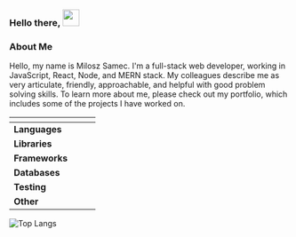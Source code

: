 ### Hello there, <img src="https://raw.githubusercontent.com/MartinHeinz/MartinHeinz/master/wave.gif" width="30" height="30"/>

### About Me
Hello, my name is Milosz Samec. I'm a full-stack web developer, working in JavaScript, React, Node, and MERN stack. My colleagues describe me as very articulate, friendly, approachable, and helpful with good problem solving skills. To learn more about me, please check out my portfolio, which includes some of the projects I have worked on.

<table>
    <thead>
        <tr>
            <th style="align:center"></th>
            <th></th>
        </tr>
    </thead>
    <tbody>
        <tr>
            <td style="align:center"><strong>Languages</strong></td>
            <td>
                <a target="_blank" rel="noopener noreferrer" href="https://camo.githubusercontent.com/9e729df2e8093fc48262c7d47f6abfe720faabb2fc4ade575e3fd03bbd314394/68747470733a2f2f696d672e736869656c64732e696f2f62616467652f4c616e672d48544d4c352d696e666f726d6174696f6e616c3f7374796c653d666c6174266c6f676f3d48544d4c35266c6f676f436f6c6f723d776869746526636f6c6f723d376132386363"><img src="https://camo.githubusercontent.com/9e729df2e8093fc48262c7d47f6abfe720faabb2fc4ade575e3fd03bbd314394/68747470733a2f2f696d672e736869656c64732e696f2f62616467652f4c616e672d48544d4c352d696e666f726d6174696f6e616c3f7374796c653d666c6174266c6f676f3d48544d4c35266c6f676f436f6c6f723d776869746526636f6c6f723d376132386363" alt="" data-canonical-src="https://img.shields.io/badge/Lang-HTML5-informational?style=flat&amp;logo=HTML5&amp;logoColor=white&amp;color=7a28cc" style="max-width:100%;"></a>
                <a target="_blank" rel="noopener noreferrer" href="https://camo.githubusercontent.com/630bd7070606a0025d5815354d31af05cb6bd051c90a8d08d3f9ce9adac04d0e/68747470733a2f2f696d672e736869656c64732e696f2f62616467652f4c616e672d4353532d696e666f726d6174696f6e616c3f7374796c653d666c6174266c6f676f3d43535325323057697a6172647279266c6f676f436f6c6f723d776869746526636f6c6f723d376132386363"><img src="https://camo.githubusercontent.com/630bd7070606a0025d5815354d31af05cb6bd051c90a8d08d3f9ce9adac04d0e/68747470733a2f2f696d672e736869656c64732e696f2f62616467652f4c616e672d4353532d696e666f726d6174696f6e616c3f7374796c653d666c6174266c6f676f3d43535325323057697a6172647279266c6f676f436f6c6f723d776869746526636f6c6f723d376132386363" alt="" data-canonical-src="https://img.shields.io/badge/Lang-CSS-informational?style=flat&amp;logo=CSS%20Wizardry&amp;logoColor=white&amp;color=7a28cc" style="max-width:100%;"></a>
                <a target="_blank" rel="noopener noreferrer" href="https://camo.githubusercontent.com/5f8ad2f110d7bca4878ff0bad12958284f26205e6328338f9fd08cb37b984585/68747470733a2f2f696d672e736869656c64732e696f2f62616467652f4c616e672d4a6176615363726970742d696e666f726d6174696f6e616c3f7374796c653d666c6174266c6f676f3d4a617661536372697074266c6f676f436f6c6f723d776869746526636f6c6f723d376132386363"><img src="https://camo.githubusercontent.com/5f8ad2f110d7bca4878ff0bad12958284f26205e6328338f9fd08cb37b984585/68747470733a2f2f696d672e736869656c64732e696f2f62616467652f4c616e672d4a6176615363726970742d696e666f726d6174696f6e616c3f7374796c653d666c6174266c6f676f3d4a617661536372697074266c6f676f436f6c6f723d776869746526636f6c6f723d376132386363" alt="" data-canonical-src="https://img.shields.io/badge/Lang-JavaScript-informational?style=flat&amp;logo=JavaScript&amp;logoColor=white&amp;color=7a28cc" style="max-width:100%;"></a>
                <a target="_blank" rel="noopener noreferrer" href="https://camo.githubusercontent.com/781136bbe61e315df941768bc1ecabd9d6a8bafe101cce5d3bc3f9b0b4e93f98/68747470733a2f2f696d672e736869656c64732e696f2f62616467652f4c616e672d53514c2d696e666f726d6174696f6e616c3f7374796c653d666c6174266c6f676f3d53514c266c6f676f436f6c6f723d776869746526636f6c6f723d376132386363"><img src="https://camo.githubusercontent.com/781136bbe61e315df941768bc1ecabd9d6a8bafe101cce5d3bc3f9b0b4e93f98/68747470733a2f2f696d672e736869656c64732e696f2f62616467652f4c616e672d53514c2d696e666f726d6174696f6e616c3f7374796c653d666c6174266c6f676f3d53514c266c6f676f436f6c6f723d776869746526636f6c6f723d376132386363" alt="" data-canonical-src="https://img.shields.io/badge/Lang-SQL-informational?style=flat&amp;logo=SQL&amp;logoColor=white&amp;color=7a28cc" style="max-width:100%;"></a>
                <a target="_blank" rel="noopener noreferrer" href="https://camo.githubusercontent.com/b40affe0665492910cdd4a4527f4416911a2c24ccac64ba1f8beef391623334d/68747470733a2f2f696d672e736869656c64732e696f2f62616467652f4c616e672d507974686f6e2d696e666f726d6174696f6e616c3f7374796c653d666c6174266c6f676f3d507974686f6e266c6f676f436f6c6f723d776869746526636f6c6f723d376132386363"><img src="https://camo.githubusercontent.com/b40affe0665492910cdd4a4527f4416911a2c24ccac64ba1f8beef391623334d/68747470733a2f2f696d672e736869656c64732e696f2f62616467652f4c616e672d507974686f6e2d696e666f726d6174696f6e616c3f7374796c653d666c6174266c6f676f3d507974686f6e266c6f676f436f6c6f723d776869746526636f6c6f723d376132386363" alt="" data-canonical-src="https://img.shields.io/badge/Lang-Python-informational?style=flat&amp;logo=Python&amp;logoColor=white&amp;color=7a28cc" style="max-width:100%;"></a>
            </td>
        </tr>
        <tr>
            <td style="align:center"><strong>Libraries</strong></td>
            <td>
                <a target="_blank" rel="noopener noreferrer" href="https://camo.githubusercontent.com/3b90653c18592a8e1a1abcc4baf44b09679707462c0db5e23ddb809efa8a7272/68747470733a2f2f696d672e736869656c64732e696f2f62616467652f4c69622d426f6f7473747261702d696e666f726d6174696f6e616c3f7374796c653d666c6174266c6f676f3d426f6f747374726170266c6f676f436f6c6f723d776869746526636f6c6f723d376132386363"><img src="https://camo.githubusercontent.com/3b90653c18592a8e1a1abcc4baf44b09679707462c0db5e23ddb809efa8a7272/68747470733a2f2f696d672e736869656c64732e696f2f62616467652f4c69622d426f6f7473747261702d696e666f726d6174696f6e616c3f7374796c653d666c6174266c6f676f3d426f6f747374726170266c6f676f436f6c6f723d776869746526636f6c6f723d376132386363" alt="" data-canonical-src="https://img.shields.io/badge/Lib-Bootstrap-informational?style=flat&amp;logo=Bootstrap&amp;logoColor=white&amp;color=7a28cc" style="max-width:100%;"></a>
                <a target="_blank" rel="noopener noreferrer" href="https://camo.githubusercontent.com/1cd371cc8d44e6889748d54fe0d0ed6e741801e36fa2fc82f2c7c258ba7a9914/68747470733a2f2f696d672e736869656c64732e696f2f62616467652f4c69622d52656163742d696e666f726d6174696f6e616c3f7374796c653d666c6174266c6f676f3d5265616374266c6f676f436f6c6f723d776869746526636f6c6f723d376132386363"><img src="https://camo.githubusercontent.com/1cd371cc8d44e6889748d54fe0d0ed6e741801e36fa2fc82f2c7c258ba7a9914/68747470733a2f2f696d672e736869656c64732e696f2f62616467652f4c69622d52656163742d696e666f726d6174696f6e616c3f7374796c653d666c6174266c6f676f3d5265616374266c6f676f436f6c6f723d776869746526636f6c6f723d376132386363" alt="" data-canonical-src="https://img.shields.io/badge/Lib-React-informational?style=flat&amp;logo=React&amp;logoColor=white&amp;color=7a28cc" style="max-width:100%;"></a>
            </td>
        </tr>
        <tr>
            <td style="align:center"><strong>Frameworks</strong></td>
            <td>
                <a target="_blank" rel="noopener noreferrer" href="https://camo.githubusercontent.com/dd0d118abe11a3e97c54e4e8f829d960ba213c296899d489ded1657eda353870/68747470733a2f2f696d672e736869656c64732e696f2f62616467652f46572d52656475782d696e666f726d6174696f6e616c3f7374796c653d666c6174266c6f676f3d5265647578266c6f676f436f6c6f723d776869746526636f6c6f723d376132386363"><img src="https://camo.githubusercontent.com/dd0d118abe11a3e97c54e4e8f829d960ba213c296899d489ded1657eda353870/68747470733a2f2f696d672e736869656c64732e696f2f62616467652f46572d52656475782d696e666f726d6174696f6e616c3f7374796c653d666c6174266c6f676f3d5265647578266c6f676f436f6c6f723d776869746526636f6c6f723d376132386363" alt="" data-canonical-src="https://img.shields.io/badge/FW-Redux-informational?style=flat&amp;logo=Redux&amp;logoColor=white&amp;color=7a28cc" style="max-width:100%;"></a>
                <a target="_blank" rel="noopener noreferrer" href="https://camo.githubusercontent.com/d1e530a096d9fdbcdfbfe3f4bb9000480bc1f7dd9336e3519291b80758b0b9fa/68747470733a2f2f696d672e736869656c64732e696f2f62616467652f46572d4e6f64652e6a732d696e666f726d6174696f6e616c3f7374796c653d666c6174266c6f676f3d4e6f64652e6a73266c6f676f436f6c6f723d776869746526636f6c6f723d376132386363"><img src="https://camo.githubusercontent.com/d1e530a096d9fdbcdfbfe3f4bb9000480bc1f7dd9336e3519291b80758b0b9fa/68747470733a2f2f696d672e736869656c64732e696f2f62616467652f46572d4e6f64652e6a732d696e666f726d6174696f6e616c3f7374796c653d666c6174266c6f676f3d4e6f64652e6a73266c6f676f436f6c6f723d776869746526636f6c6f723d376132386363" alt="" data-canonical-src="https://img.shields.io/badge/FW-Node.js-informational?style=flat&amp;logo=Node.js&amp;logoColor=white&amp;color=7a28cc" style="max-width:100%;"></a>
                <a target="_blank" rel="noopener noreferrer" href="https://camo.githubusercontent.com/c72209e9ccbeb25cf096e308b07d3bec1155cc41ca026909d338f3049beee49d/68747470733a2f2f696d672e736869656c64732e696f2f62616467652f46572d457870726573732d696e666f726d6174696f6e616c3f7374796c653d666c6174266c6f676f436f6c6f723d776869746526636f6c6f723d376132386363"><img src="https://camo.githubusercontent.com/c72209e9ccbeb25cf096e308b07d3bec1155cc41ca026909d338f3049beee49d/68747470733a2f2f696d672e736869656c64732e696f2f62616467652f46572d457870726573732d696e666f726d6174696f6e616c3f7374796c653d666c6174266c6f676f436f6c6f723d776869746526636f6c6f723d376132386363" alt="" data-canonical-src="https://img.shields.io/badge/FW-Express-informational?style=flat&amp;logoColor=white&amp;color=7a28cc" style="max-width:100%;"></a>
                <a target="_blank" rel="noopener noreferrer" href="https://camo.githubusercontent.com/330eebf3f6f78a7f8adea7f1ae24764f1a009d79752b632131ad38b4b3e71b06/68747470733a2f2f696d672e736869656c64732e696f2f62616467652f46572d4b6e65782d696e666f726d6174696f6e616c3f7374796c653d666c6174266c6f676f3d6b6e6578266c6f676f436f6c6f723d776869746526636f6c6f723d376132386363"><img src="https://camo.githubusercontent.com/330eebf3f6f78a7f8adea7f1ae24764f1a009d79752b632131ad38b4b3e71b06/68747470733a2f2f696d672e736869656c64732e696f2f62616467652f46572d4b6e65782d696e666f726d6174696f6e616c3f7374796c653d666c6174266c6f676f3d6b6e6578266c6f676f436f6c6f723d776869746526636f6c6f723d376132386363" alt="" data-canonical-src="https://img.shields.io/badge/FW-Knex-informational?style=flat&amp;logo=knex&amp;logoColor=white&amp;color=7a28cc" style="max-width:100%;"></a>
            </td>
        </tr>
        <tr>
            <td style="align:center"><strong>Databases</strong></td>
            <td>
                <a target="_blank" rel="noopener noreferrer" href="https://camo.githubusercontent.com/5f8c9211bcf9ea233f984f648f90ea42b8c1028919352c244642bac4b7ae47a5/68747470733a2f2f696d672e736869656c64732e696f2f62616467652f44422d506f737467726553514c2d696e666f726d6174696f6e616c3f7374796c653d666c6174266c6f676f3d506f737467726553514c266c6f676f436f6c6f723d776869746526636f6c6f723d376132386363"><img src="https://camo.githubusercontent.com/5f8c9211bcf9ea233f984f648f90ea42b8c1028919352c244642bac4b7ae47a5/68747470733a2f2f696d672e736869656c64732e696f2f62616467652f44422d506f737467726553514c2d696e666f726d6174696f6e616c3f7374796c653d666c6174266c6f676f3d506f737467726553514c266c6f676f436f6c6f723d776869746526636f6c6f723d376132386363" alt="" data-canonical-src="https://img.shields.io/badge/DB-PostgreSQL-informational?style=flat&amp;logo=PostgreSQL&amp;logoColor=white&amp;color=7a28cc" style="max-width:100%;"></a>
                <a target="_blank" rel="noopener noreferrer" href="https://camo.githubusercontent.com/32eb40dd55ab2ab6d80e561b8c8a9321db73ef81da4b00cfcb5f8c0a3c00b327/68747470733a2f2f696d672e736869656c64732e696f2f62616467652f44422d4d7953514c2d696e666f726d6174696f6e616c3f7374796c653d666c6174266c6f676f3d4d7953514c266c6f676f436f6c6f723d776869746526636f6c6f723d376132386363"><img src="https://camo.githubusercontent.com/32eb40dd55ab2ab6d80e561b8c8a9321db73ef81da4b00cfcb5f8c0a3c00b327/68747470733a2f2f696d672e736869656c64732e696f2f62616467652f44422d4d7953514c2d696e666f726d6174696f6e616c3f7374796c653d666c6174266c6f676f3d4d7953514c266c6f676f436f6c6f723d776869746526636f6c6f723d376132386363" alt="" data-canonical-src="https://img.shields.io/badge/DB-MySQL-informational?style=flat&amp;logo=MySQL&amp;logoColor=white&amp;color=7a28cc" style="max-width:100%;"></a>
                <a target="_blank" rel="noopener noreferrer" href="https://camo.githubusercontent.com/32eb40dd55ab2ab6d80e561b8c8a9321db73ef81da4b00cfcb5f8c0a3c00b327/68747470733a2f2f696d672e736869656c64732e696f2f62616467652f44422d4d7953514c2d696e666f726d6174696f6e616c3f7374796c653d666c6174266c6f676f3d4d7953514c266c6f676f436f6c6f723d776869746526636f6c6f723d376132386363"><img src="https://camo.githubusercontent.com/32eb40dd55ab2ab6d80e561b8c8a9321db73ef81da4b00cfcb5f8c0a3c00b327/68747470733a2f2f696d672e736869656c64732e696f2f62616467652f44422d4d7953514c2d696e666f726d6174696f6e616c3f7374796c653d666c6174266c6f676f3d4d7953514c266c6f676f436f6c6f723d776869746526636f6c6f723d376132386363" alt="" data-canonical-src="https://img.shields.io/badge/DB-MongoDB-informational?style=flat&amp;logo=MongoDB&amp;logoColor=white&amp;color=7a28cc%22%20style=%22max-width:100%;%22" style="max-width:100%;"></a>
            </td>
        </tr>
        <tr>
            <td style="align:center"><strong>Testing</strong></td>
            <td>
                <a target="_blank" rel="noopener noreferrer" href="https://camo.githubusercontent.com/07d6622042b83a92113b9ecf4817a1b88dfdb8dcf5212ef021f7e2b3dc35d992/68747470733a2f2f696d672e736869656c64732e696f2f62616467652f546573742d4a6573742d696e666f726d6174696f6e616c3f7374796c653d666c6174266c6f676f3d4a657374266c6f676f436f6c6f723d776869746526636f6c6f723d376132386363"><img src="https://camo.githubusercontent.com/07d6622042b83a92113b9ecf4817a1b88dfdb8dcf5212ef021f7e2b3dc35d992/68747470733a2f2f696d672e736869656c64732e696f2f62616467652f546573742d4a6573742d696e666f726d6174696f6e616c3f7374796c653d666c6174266c6f676f3d4a657374266c6f676f436f6c6f723d776869746526636f6c6f723d376132386363" alt="" data-canonical-src="https://img.shields.io/badge/Test-Jest-informational?style=flat&amp;logo=Jest&amp;logoColor=white&amp;color=7a28cc" style="max-width:100%;"></a>
                <a target="_blank" rel="noopener noreferrer" href="https://camo.githubusercontent.com/4d5224de1e3f871e3e4809b066ae80d69a44e6442a1d7d399b99ea7716cb8702/68747470733a2f2f696d672e736869656c64732e696f2f62616467652f546573742d437970726573732d696e666f726d6174696f6e616c3f7374796c653d666c6174266c6f676f3d43797072657373266c6f676f436f6c6f723d776869746526636f6c6f723d376132386363"><img src="https://camo.githubusercontent.com/4d5224de1e3f871e3e4809b066ae80d69a44e6442a1d7d399b99ea7716cb8702/68747470733a2f2f696d672e736869656c64732e696f2f62616467652f546573742d437970726573732d696e666f726d6174696f6e616c3f7374796c653d666c6174266c6f676f3d43797072657373266c6f676f436f6c6f723d776869746526636f6c6f723d376132386363" alt="" data-canonical-src="https://img.shields.io/badge/Test-Cypress-informational?style=flat&amp;logo=Cypress&amp;logoColor=white&amp;color=7a28cc" style="max-width:100%;"></a>
            </td>
        </tr>
        <tr>
            <td style="align:center"><strong>Other</strong></td>
            <td>
                <a target="_blank" rel="noopener noreferrer" href="https://camo.githubusercontent.com/2d9756b62fcbea6bc5f258869fe2a12bc89435fd17c9f64d552091bc509d6a74/68747470733a2f2f696d672e736869656c64732e696f2f62616467652f456469746f722d5653253230436f64652d696e666f726d6174696f6e616c3f7374796c653d666c6174266c6f676f3d76697375616c73747564696f636f6465266c6f676f436f6c6f723d776869746526636f6c6f723d376132386363"><img src="https://camo.githubusercontent.com/2d9756b62fcbea6bc5f258869fe2a12bc89435fd17c9f64d552091bc509d6a74/68747470733a2f2f696d672e736869656c64732e696f2f62616467652f456469746f722d5653253230436f64652d696e666f726d6174696f6e616c3f7374796c653d666c6174266c6f676f3d76697375616c73747564696f636f6465266c6f676f436f6c6f723d776869746526636f6c6f723d376132386363" alt="" data-canonical-src="https://img.shields.io/badge/Editor-VS%20Code-informational?style=flat&amp;logo=visualstudiocode&amp;logoColor=white&amp;color=7a28cc" style="max-width:100%;"></a>
                <a target="_blank" rel="noopener noreferrer" href="https://camo.githubusercontent.com/116948678eb5afb12e07f1654346e26ab3037dad9bd14ac149bb61e6a76c7de5/68747470733a2f2f696d672e736869656c64732e696f2f62616467652f546f6f6c732d45534c696e742d696e666f726d6174696f6e616c3f7374796c653d666c6174266c6f676f3d45534c696e74266c6f676f436f6c6f723d776869746526636f6c6f723d376132386363"><img src="https://camo.githubusercontent.com/116948678eb5afb12e07f1654346e26ab3037dad9bd14ac149bb61e6a76c7de5/68747470733a2f2f696d672e736869656c64732e696f2f62616467652f546f6f6c732d45534c696e742d696e666f726d6174696f6e616c3f7374796c653d666c6174266c6f676f3d45534c696e74266c6f676f436f6c6f723d776869746526636f6c6f723d376132386363" alt="" data-canonical-src="https://img.shields.io/badge/Tools-ESLint-informational?style=flat&amp;logo=ESLint&amp;logoColor=white&amp;color=7a28cc" style="max-width:100%;"></a>
                <a target="_blank" rel="noopener noreferrer" href="https://camo.githubusercontent.com/4e745d90ff0b35ac2b411e7f9bcd37ad9e76c67862a65820f5f93c816dce2ef6/68747470733a2f2f696d672e736869656c64732e696f2f62616467652f546f6f6c732d506f73746d616e2d696e666f726d6174696f6e616c3f7374796c653d666c6174266c6f676f3d506f73746d616e266c6f676f436f6c6f723d776869746526636f6c6f723d376132386363"><img src="https://camo.githubusercontent.com/4e745d90ff0b35ac2b411e7f9bcd37ad9e76c67862a65820f5f93c816dce2ef6/68747470733a2f2f696d672e736869656c64732e696f2f62616467652f546f6f6c732d506f73746d616e2d696e666f726d6174696f6e616c3f7374796c653d666c6174266c6f676f3d506f73746d616e266c6f676f436f6c6f723d776869746526636f6c6f723d376132386363" alt="" data-canonical-src="https://img.shields.io/badge/Tools-Postman-informational?style=flat&amp;logo=Postman&amp;logoColor=white&amp;color=7a28cc" style="max-width:100%;"></a>
                <a target="_blank" rel="noopener noreferrer" href="https://camo.githubusercontent.com/4371baf7f15a7a4cac87f287b7daa0426a9abfae130b9d9d97684e1cbafb96ce/68747470733a2f2f696d672e736869656c64732e696f2f62616467652f546f6f6c732d4769742d696e666f726d6174696f6e616c3f7374796c653d666c6174266c6f676f3d476974266c6f676f436f6c6f723d776869746526636f6c6f723d376132386363"><img src="https://camo.githubusercontent.com/4371baf7f15a7a4cac87f287b7daa0426a9abfae130b9d9d97684e1cbafb96ce/68747470733a2f2f696d672e736869656c64732e696f2f62616467652f546f6f6c732d4769742d696e666f726d6174696f6e616c3f7374796c653d666c6174266c6f676f3d476974266c6f676f436f6c6f723d776869746526636f6c6f723d376132386363" alt="" data-canonical-src="https://img.shields.io/badge/Tools-Git-informational?style=flat&amp;logo=Git&amp;logoColor=white&amp;color=7a28cc" style="max-width:100%;"></a>
                <a target="_blank" rel="noopener noreferrer" href="https://camo.githubusercontent.com/616b5f27ae1415b5bbcad9f4024428954bde808dd0388c914f68b31b47bc5252/68747470733a2f2f696d672e736869656c64732e696f2f62616467652f546f6f6c732d4769744875622d696e666f726d6174696f6e616c3f7374796c653d666c6174266c6f676f3d476974487562266c6f676f436f6c6f723d776869746526636f6c6f723d376132386363"><img src="https://camo.githubusercontent.com/616b5f27ae1415b5bbcad9f4024428954bde808dd0388c914f68b31b47bc5252/68747470733a2f2f696d672e736869656c64732e696f2f62616467652f546f6f6c732d4769744875622d696e666f726d6174696f6e616c3f7374796c653d666c6174266c6f676f3d476974487562266c6f676f436f6c6f723d776869746526636f6c6f723d376132386363" alt="" data-canonical-src="https://img.shields.io/badge/Tools-GitHub-informational?style=flat&amp;logo=GitHub&amp;logoColor=white&amp;color=7a28cc" style="max-width:100%;"></a>
                <a target="_blank" rel="noopener noreferrer" href="https://camo.githubusercontent.com/dae1991a18d1bb579e94df9ddbc0533e1782adf6540b4cac9934662e827a1097/68747470733a2f2f696d672e736869656c64732e696f2f62616467652f4f532d57696e646f777325323031302d696e666f726d6174696f6e616c3f7374796c653d666c6174266c6f676f3d57696e646f7773266c6f676f436f6c6f723d776869746526636f6c6f723d376132386363"><img src="https://camo.githubusercontent.com/dae1991a18d1bb579e94df9ddbc0533e1782adf6540b4cac9934662e827a1097/68747470733a2f2f696d672e736869656c64732e696f2f62616467652f4f532d57696e646f777325323031302d696e666f726d6174696f6e616c3f7374796c653d666c6174266c6f676f3d57696e646f7773266c6f676f436f6c6f723d776869746526636f6c6f723d376132386363" alt="" data-canonical-src="https://img.shields.io/badge/OS-Windows%2010-informational?style=flat&amp;logo=Windows&amp;logoColor=white&amp;color=7a28cc" style="max-width:100%;"></a>
                <a target="_blank" rel="noopener noreferrer" href="https://camo.githubusercontent.com/6d341a3ef86e90fa280264996a508aca5166c135aa4b12b3af7b5e882e73b50a/68747470733a2f2f696d672e736869656c64732e696f2f62616467652f436f64652d4c4553532d696e666f726d6174696f6e616c3f7374796c653d666c6174266c6f676f436f6c6f723d776869746526636f6c6f723d376132386363"><img src="https://camo.githubusercontent.com/6d341a3ef86e90fa280264996a508aca5166c135aa4b12b3af7b5e882e73b50a/68747470733a2f2f696d672e736869656c64732e696f2f62616467652f436f64652d4c4553532d696e666f726d6174696f6e616c3f7374796c653d666c6174266c6f676f436f6c6f723d776869746526636f6c6f723d376132386363" alt="" data-canonical-src="https://img.shields.io/badge/Code-LESS-informational?style=flat&amp;logoColor=white&amp;color=7a28cc" style="max-width:100%;"></a>
            </td>
        </tr>
    </tbody>
  </table>
  
  
  ![Top Langs](https://github-readme-stats.vercel.app/api/top-langs/?username=Zolw95&theme=tokyonight)
